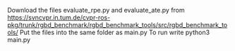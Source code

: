 Download the files evaluate_rpe.py and evaluate_ate.py from https://svncvpr.in.tum.de/cvpr-ros-pkg/trunk/rgbd_benchmark/rgbd_benchmark_tools/src/rgbd_benchmark_tools/
Put the files into the same folder as main.py
To run write python3 main.py
